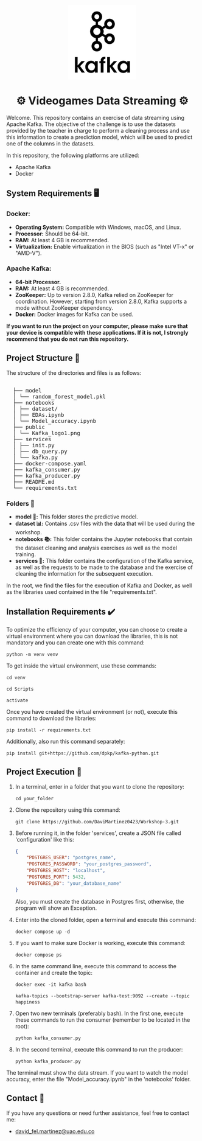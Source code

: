 <p align="center">
  <div style="display: flex; justify-content: center; align-items: center;">
    <img width="180" src="./public/Kafka_logo1.png" alt="Kafka">
  </div>
  <h1 align="center">⚙️ Videogames Data Streaming ⚙️</h1>
</p>

Welcome. This repository contains an exercise of data streaming using Apache Kafka. The objective of the challenge is to use the datasets provided by the teacher in charge to perform a cleaning process and use this information to create a prediction model, which will be used to predict one of the columns in the datasets.

In this repository, the following platforms are utilized:
- Apache Kafka
- Docker

## System Requirements 🖥️

### Docker:
- **Operating System:** Compatible with Windows, macOS, and Linux.
- **Processor:** Should be 64-bit.
- **RAM:** At least 4 GB is recommended.
- **Virtualization:** Enable virtualization in the BIOS (such as "Intel VT-x" or "AMD-V").

### Apache Kafka:
- **64-bit Processor.**
- **RAM:** At least 4 GB is recommended.
- **ZooKeeper:** Up to version 2.8.0, Kafka relied on ZooKeeper for coordination. However, starting from version 2.8.0, Kafka supports a mode without ZooKeeper dependency.
- **Docker:** Docker images for Kafka can be used.

**If you want to run the project on your computer, please make sure that your device is compatible with these applications. If it is not, I strongly recommend that you do not run this repository.**

## Project Structure 📃
The structure of the directories and files is as follows:

<pre>

  ├── model
  │ └── random_forest_model.pkl
  ├── notebooks
  │ ├── dataset/
  │ ├── EDAs.ipynb
  │ └── Model_accuracy.ipynb
  ├── public
  │ └── Kafka_logo1.png
  ├── services
  │ ├── init.py
  │ ├── db_query.py
  │ └── kafka.py
  ├── docker-compose.yaml
  ├── kafka_consumer.py
  ├── kafka_producer.py
  ├── README.md
  └── requirements.txt
</pre>


### Folders 📁
- **model 📑:** This folder stores the predictive model.
- **dataset 📊:** Contains .csv files with the data that will be used during the workshop.
- **notebooks 📚:** This folder contains the Jupyter notebooks that contain the dataset cleaning and analysis exercises as well as the model training.
- **services 📂:** This folder contains the configuration of the Kafka service, as well as the requests to be made to the database and the exercise of cleaning the information for the subsequent execution.

In the root, we find the files for the execution of Kafka and Docker, as well as the libraries used contained in the file "requirements.txt".

## Installation Requirements ✔️
To optimize the efficiency of your computer, you can choose to create a virtual environment where you can download the libraries, this is not mandatory and you can create one with this command:

```
python -m venv venv
```

To get inside the virtual environment, use these commands:

```
cd venv
```

```
cd Scripts
```

```
activate
```
Once you have created the virtual environment (or not), execute this command to download the libraries:
```
pip install -r requirements.txt
```

Additionally, also run this command separately:
```
pip install git+https://github.com/dpkp/kafka-python.git
```

## Project Execution 🚀

1. In a terminal, enter in a folder that you want to clone the repository:
    ```
    cd your_folder
    ```

2. Clone the repository using this command:
    ```
    git clone https://github.com/DaviMartinez0423/Workshop-3.git
    ```

3. Before running it, in the folder 'services', create a JSON file called 'configuration' like this:
    ```json
    {
        "POSTGRES_USER": "postgres_name",
        "POSTGRES_PASSWORD": "your_postgres_password",
        "POSTGRES_HOST": "localhost",
        "POSTGRES_PORT": 5432,
        "POSTGRES_DB": "your_database_name"
    }
    ```
    Also, you must create the database in Postgres first, otherwise, the program will show an Exception.

4. Enter into the cloned folder, open a terminal and execute this command:
    ```
    docker compose up -d
    ```

5. If you want to make sure Docker is working, execute this command:
    ```
    docker compose ps
    ```

6. In the same command line, execute this command to access the container and create the topic:
    ```
    docker exec -it kafka bash
    ```
    ```
    kafka-topics --bootstrap-server kafka-test:9092 --create --topic happiness
    ```

7. Open two new terminals (preferably bash). In the first one, execute these commands to run the consumer (remember to be located in the root):
    ```
    python kafka_consumer.py
    ```

8. In the second terminal, execute this command to run the producer:
    ```
    python kafka_producer.py
    ```

The terminal must show the data stream. If you want to watch the model accuracy, enter the file "Model_accuracy.ipynb" in the 'notebooks' folder.

## Contact 📧
If you have any questions or need further assistance, feel free to contact me:
- [david_fel.martinez@uao.edu.co](mailto:david_fel.martinez@uao.edu.co)